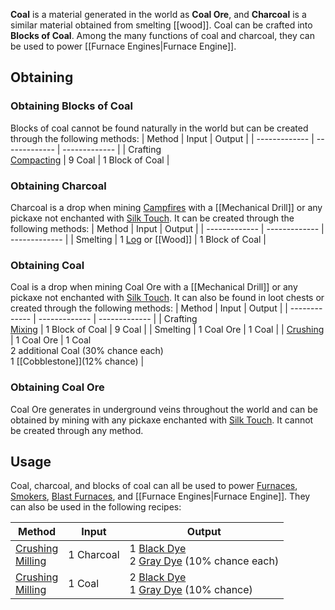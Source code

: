 **Coal** is a material generated in the world as **Coal Ore**, and **Charcoal** is a similar material obtained from smelting [[wood]]. Coal can be crafted into **Blocks of Coal**. Among the many functions of coal and charcoal, they can be used to power [[Furnace Engines|Furnace Engine]].

## Obtaining
### Obtaining Blocks of Coal
Blocks of coal cannot be found naturally in the world but can be created through the following methods:
| Method | Input | Output |
| ------------- | ------------- | ------------- |
| Crafting <br> [Compacting](Mechanical-Press) | 9 Coal | 1 Block of Coal |

### Obtaining Charcoal
Charcoal is a drop when mining [Campfires](http:/minecraft.gamepedia.com/Campfire) with a [[Mechanical Drill]] or any pickaxe not enchanted with [Silk Touch](http://minecraft.gamepedia.com/Silk_Touch). It can be created through the following methods:
| Method | Input | Output |
| ------------- | ------------- | ------------- |
| Smelting | 1 [Log](Wood) or [[Wood]] | 1 Block of Coal |

### Obtaining Coal
Coal is a drop when mining Coal Ore with a [[Mechanical Drill]] or any pickaxe not enchanted with [Silk Touch](http://minecraft.gamepedia.com/Silk_Touch). It can also be found in loot chests or created through the following methods:
| Method | Input | Output |
| ------------- | ------------- | ------------- |
| Crafting <br> [Mixing](Mechanical-Mixer) | 1 Block of Coal | 9 Coal |
| Smelting | 1 Coal Ore | 1 Coal |
| [Crushing](Crushing-Wheels) | 1 Coal Ore | 1 Coal <br> 2 additional Coal (30% chance each) <br> 1 [[Cobblestone]](12% chance) |

### Obtaining Coal Ore
Coal Ore generates in underground veins throughout the world and can be obtained by mining with any pickaxe enchanted with [Silk Touch](http://minecraft.gamepedia.com/Silk_Touch). It cannot be created through any method.

## Usage
Coal, charcoal, and blocks of coal can all be used to power [Furnaces](http://minecraft.gamepedia.com/Furnace), [Smokers](http://minecraft.gamepedia.com/Smoker), [Blast Furnaces](http://minecraft.gamepedia.com/Blast_Furnace), and [[Furnace Engines|Furnace Engine]]. They can also be used in the following recipes:

| Method | Input  | Output |
| ------------- | ------------- | ------------- |
| [Crushing](Crushing-Wheels) <br> [Milling](Millstone) | 1 Charcoal | 1 [Black Dye](Dye) <br> 2 [Gray Dye](Dye) (10% chance each) |
| [Crushing](Crushing-Wheels) <br> [Milling](Millstone) | 1 Coal | 2 [Black Dye](Dye) <br> 1 [Gray Dye](Dye) (10% chance) |